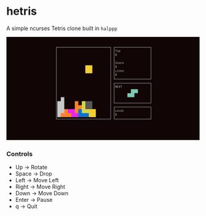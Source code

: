 # hetris

A simple ncurses Tetris clone built in `halppp`

![hetris png](image.png)

### Controls
- Up -> Rotate
- Space -> Drop 
- Left -> Move Left
- Right -> Move Right
- Down -> Move Down
- Enter -> Pause
- q -> Quit
